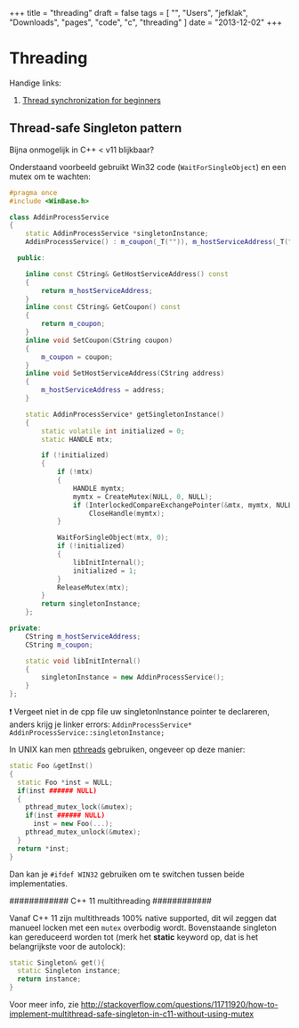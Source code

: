 +++
title = "threading"
draft = false
tags = [
    "",
    "Users",
    "jefklak",
    "Downloads",
    "pages",
    "code",
    "c",
    "threading"
]
date = "2013-12-02"
+++
# Threading 

Handige links:

  1. [Thread synchronization for beginners](http://www.codeproject.com/Articles/7953/Thread-Synchronization-for-Beginners)

## Thread-safe Singleton pattern 

Bijna onmogelijk in C++ < v11 blijkbaar? 

Onderstaand voorbeeld gebruikt Win32 code (`WaitForSingleObject`) en een mutex om te wachten:

```c++
#pragma once
#include <WinBase.h>

class AddinProcessService 
{
    static AddinProcessService *singletonInstance;
	AddinProcessService() : m_coupon(_T("")), m_hostServiceAddress(_T("")) {}

  public:

	inline const CString& GetHostServiceAddress() const
	{
		return m_hostServiceAddress;
	}
	inline const CString& GetCoupon() const
	{
		return m_coupon;
	}
	inline void SetCoupon(CString coupon)
	{
		m_coupon = coupon;
	}
	inline void SetHostServiceAddress(CString address) 
	{
		m_hostServiceAddress = address;
	}

    static AddinProcessService* getSingletonInstance()
    {
		static volatile int initialized = 0;
		static HANDLE mtx;

		if (!initialized)
		{
    		if (!mtx)
    		{
    			HANDLE mymtx;
    			mymtx = CreateMutex(NULL, 0, NULL);
    			if (InterlockedCompareExchangePointer(&mtx, mymtx, NULL) != NULL)
    				CloseHandle(mymtx);
    		}

    		WaitForSingleObject(mtx, 0);
    		if (!initialized)
    		{
    			libInitInternal();
    			initialized = 1;
    		}
    		ReleaseMutex(mtx);
		}
		return singletonInstance;
    };

private:
	CString m_hostServiceAddress;
	CString m_coupon;

	static void libInitInternal()
	{
		singletonInstance = new AddinProcessService();
	}
};

```

:exclamation: Vergeet niet in de cpp file uw singletonInstance pointer te declareren, anders krijg je linker errors: `AddinProcessService* AddinProcessService::singletonInstance;`

In UNIX kan men [pthreads](https://computing.llnl.gov/tutorials/pthreads/) gebruiken, ongeveer op deze manier:

```c++
static Foo &getInst()
{
  static Foo *inst = NULL;
  if(inst ###### NULL)
  {
    pthread_mutex_lock(&mutex);
    if(inst ###### NULL)
      inst = new Foo(...);
    pthread_mutex_unlock(&mutex);
  }
  return *inst;    
}
```

Dan kan je `#ifdef WIN32` gebruiken om te switchen tussen beide implementaties.

############ C++ 11 multithreading ############

Vanaf C++ 11 zijn multithreads 100% native supported, dit wil zeggen dat manueel locken met een `mutex` overbodig wordt. Bovenstaande singleton kan gereduceerd worden tot (merk het **static** keyword op, dat is het belangrijkste voor de autolock):

```c++
static Singleton& get(){
  static Singleton instance;
  return instance;
}
```

Voor meer info, zie http://stackoverflow.com/questions/11711920/how-to-implement-multithread-safe-singleton-in-c11-without-using-mutex